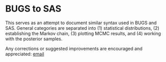 BUGS to SAS
========================================================

This serves as an attempt to document similar syntax used in BUGS and SAS. General categories are separated into (1) statistical distributions, (2) establishing the Markov chain, (3) plotting MCMC results, and (4) working with the posterior samples.


Any corrections or suggested improvements are encouraged and appreciated: [email](mailto:russellm@umn.edu)